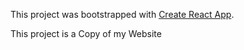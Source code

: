 This project was bootstrapped with [Create React App](https://github.com/facebookincubator/create-react-app).

This project is a Copy of my Website